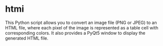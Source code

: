 # htmi
This Python script allows you to convert an image file (PNG or JPEG) to an HTML file, where each pixel of the image is represented as a table cell with corresponding colors. It also provides a PyQt5 window to display the generated HTML file.
